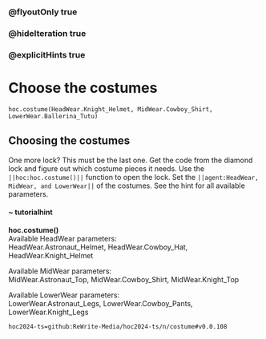 ### @flyoutOnly true
### @hideIteration true
### @explicitHints true

# Choose the costumes

```python-template
hoc.costume(HeadWear.Knight_Helmet, MidWear.Cowboy_Shirt, LowerWear.Ballerina_Tutu)
```

## Choosing the costumes
One more lock? This must be the last one. Get the code from the diamond lock and figure out which costume pieces it needs. Use the ``||hoc:hoc.costume()||`` function to open the lock. Set the ``||agent:HeadWear, MidWear, and LowerWear||`` of the costumes. See the hint for all available parameters.

#### ~ tutorialhint
**hoc.costume()**  
Available HeadWear parameters:  
HeadWear.Astronaut_Helmet, HeadWear.Cowboy_Hat, HeadWear.Knight_Helmet

Available MidWear parameters:  
MidWear.Astronaut_Top, MidWear.Cowboy_Shirt, MidWear.Knight_Top

Available LowerWear parameters:  
LowerWear.Astronaut_Legs, LowerWear.Cowboy_Pants, LowerWear.Knight_Legs




```package
hoc2024-ts=github:ReWrite-Media/hoc2024-ts/n/costume#v0.0.108
```